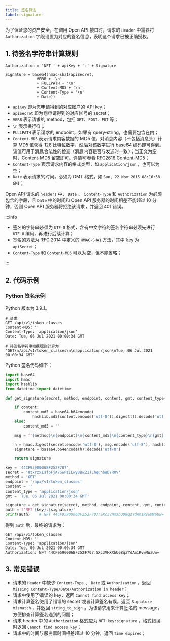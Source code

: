 ```yaml
---
title: 签名算法
label: signature
---
```


为了保证您的资产安全，在调用 Open API 接口时，请求的 `Header` 中需要将 `Authorization` 字段设置为对应的签名信息，表明这个请求已被正确授权。

## 1. 待签名字符串计算规则

```plain
Authorization = 'NFT ' + apiKey + ':' + Signature

Signature = base64(hmac-sha1(apiSecret,
              VERB + '\n'
              + FULLPATH + '\n'
              + Content-MD5 + '\n'
              + Content-Type + '\n'
              + Date))
```

- `apiKey` 即为您申请得到的对应账户的 API key；
- `apiSecret` 即为您申请得到的对应帐号的 secret；
- `VERB` 表示请求的 method，包括 `GET`、`POST`、`PUT` 等；
- `\n` 表示换行符；
- `FULLPATH` 表示请求的 endpoint，如果有 query-string，也需要包含在内；
- `Content-MD5` 表示请求内容数据的 MD5 值，对消息内容（不包括消息头）计算 MD5 值获得 128 比特位数字，然后对该数字进行 base64 编码即可得到。该值可用于消息合法性的检查（消息内容是否与发送时一致）；当正文为空时，Content-MD5 留空即可。详情可参看 [RFC2616 Content-MD5](https://www.ietf.org/rfc/rfc2616.txt)；
- `Content-Type` 表示请求内容的格式类型，如 `application/json` ，也可以为空；
- `Date` 表示请求的时间，必须为 GMT 格式，如 `Sun, 22 Nov 2015 08:16:38 GMT`；

Open API 请求的 `headers` 中， `Date` 、 `Content-Type` 和 `Authorization` 为必须包含的字段，且 `Date` 中的时间和 Open API 服务器的时间相差不能超过 10 分钟，否则 Open API 服务器将拒绝该请求，并返回 401 错误。

:::info

- 签名的字符串必须为 `UTF-8` 格式，含有中文字符的签名字符串必须先进行 `UTF-8` 编码，再进行后续计算；
- 签名的方法为 RFC 2014 中定义的 `HMAC-SHA1` 方法，其中 key 为 `apiSecret`；
- `Content-Type` 和 `Content-MD5` 可以为空，但不能省略；

:::

## 2. 代码示例

### Python 签名示例

Python 版本为 3.9.1。

```plain
# 请求
GET /api/v1/token_classes
Content-MD5: ''
Content-Type: 'application/json'
Date: Tue, 06 Jul 2021 00:00:34 GMT

# 待签名字符串根据规则计算为
'GET\n/api/v1/token_classes\n\napplication/json\nTue, 06 Jul 2021 00:00:34 GMT'
```

Python 签名代码如下：

```python
import base64
import hmac
import hashlib
from datetime import datetime

def get_signature(secret, method, endpoint, content, gmt, content_type='application/json'):

    if content:
        content_md5 = base64.b64encode(
            hashlib.md5(content.encode('utf-8')).digest()).decode('utf-8')
    else:
        content_md5 = ''

    msg = f'{method}\n{endpoint}\n{content_md5}\n{content_type}\n{gmt}'

    h = hmac.digest(secret.encode('utf-8'), msg.encode('utf-8'), hashlib.sha1)
    signature = base64.b64encode(h).decode('utf-8')

    return signature

key = '44CF9590006BF252F707'
secret = 'OtxrzxIsfpFjA7SwPzILwy8Bw21TLhquhboDYROV'
method = 'GET'
endpoint = '/api/v1/token_classes'
content = ''
content_type = 'application/json'
gmt = 'Tue, 06 Jul 2021 00:00:34 GMT'

signature = get_signature(secret, method, endpoint, content, gmt, content_type)    # SXc3VHXXbU08qzYdAm1RvwMWaUw=
auth = f'NFT {key}:{signature}'
print(auth)    # NFT 44CF9590006BF252F707:SXc3VHXXbU08qzYdAm1RvwMWaUw=
```

得到 `auth` 后，最终的请求为：

```plain
GET /api/v1/token_classes
Content-MD5: ''
Content-Type: 'application/json'
Date: Tue, 06 Jul 2021 00:00:34 GMT
Authorization: NFT 44CF9590006BF252F707:SXc3VHXXbU08qzYdAm1RvwMWaUw=
```

## 3. 常见错误

- 请求的 `Header` 中缺少 `Content-Type` 、 `Date` 或 `Authorization` ，返回 `Missing Content-Type/Date/Authorization in header`；
- 请求中使用了错误的 key，返回 `Cannot find access key`；
- 请求计算签名使用了错误的 secret 或者计算签名有误，返回 `Signature mismatch` ，并返回 `string_to_sign` ，为该请求用来计算签名的 message，方便排查计算签名遇到的问题；
- 请求 header 中的 `Authorization` 格式应为 `NFT key:signature` ，格式错误时返回 `Cannot find access key`；
- 请求中的时间与服务器时间相差超过 10 分钟，返回 `Time expired`；
